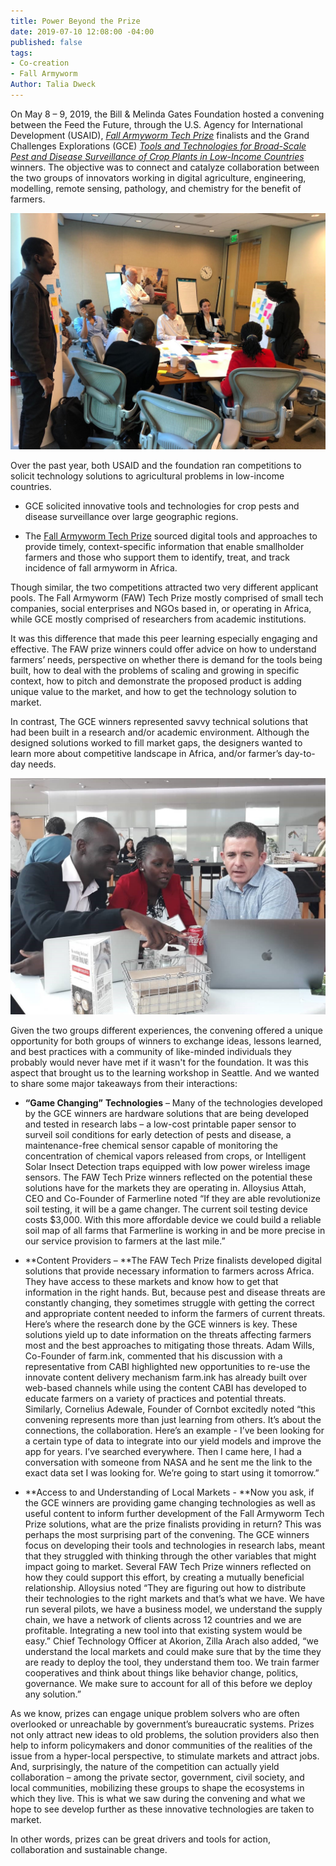 ```yaml
---
title: Power Beyond the Prize
date: 2019-07-10 12:08:00 -04:00
published: false
tags:
- Co-creation
- Fall Armyworm
Author: Talia Dweck
---
```


On May 8 – 9, 2019, the Bill & Melinda Gates Foundation hosted a convening between the Feed the Future, through the U.S. Agency for International Development (USAID), *[Fall Armyworm Tech Prize](https://fallarmywormtech.challenges.org/)* finalists and the Grand Challenges Explorations (GCE) *[Tools and Technologies for Broad-Scale Pest and Disease Surveillance of Crop Plants in Low-Income Countries](https://gcgh.grandchallenges.org/challenge/tools-and-technologies-broad-scale-disease-surveillance-crop-plants-low-income-countries)*[ ](https://gcgh.grandchallenges.org/challenge/tools-and-technologies-broad-scale-disease-surveillance-crop-plants-low-income-countries)winners. The objective was to connect and catalyze collaboration between the two groups of innovators working in digital agriculture, engineering, modelling, remote sensing, pathology, and chemistry for the benefit of farmers.

![convening 1.jpg](/uploads/convening%201.jpg)

Over the past year, both USAID and the foundation ran competitions to solicit technology solutions to agricultural problems in low-income countries.

* GCE solicited innovative tools and technologies for crop pests and disease surveillance over large geographic regions.

* The [Fall Armyworm Tech Prize](https://fallarmywormtech.challenges.org/news-and-blogs/) sourced digital tools and approaches to provide timely, context-specific information that enable smallholder farmers and those who support them to identify, treat, and track incidence of fall armyworm in Africa.

Though similar, the two competitions attracted two very different applicant pools. The Fall Armyworm (FAW) Tech Prize mostly comprised of small tech companies, social enterprises and NGOs based in, or operating in Africa, while GCE mostly comprised of researchers from academic institutions.

It was this difference that made this peer learning especially engaging and effective. The FAW prize winners could offer advice on how to understand farmers’ needs, perspective on whether there is demand for the tools being built, how to deal with the problems of scaling and growing in specific context, how to pitch and demonstrate the proposed product is adding unique value to the market, and how to get the technology solution to market.

In contrast, The GCE winners represented savvy technical solutions that had been built in a research and/or academic environment. Although the designed solutions worked to fill market gaps, the designers wanted to learn more about competitive landscape in Africa, and/or farmer’s day-to-day needs.

![convening 2.jpg](/uploads/convening%202.jpg)

Given the two groups different experiences, the convening offered a unique opportunity for both groups of winners to exchange ideas, lessons learned, and best practices with a community of like-minded individuals they probably would never have met if it wasn't for the foundation. It was this aspect that brought us to the learning workshop in Seattle. And we wanted to share some major takeaways from their interactions:

* **“Game Changing”** **Technologies** – Many of the technologies developed by the GCE winners are hardware solutions that are being developed and tested in research labs – a low-cost printable paper sensor to surveil soil conditions for early detection of pests and disease, a maintenance-free chemical sensor capable of monitoring the concentration of chemical vapors released from crops, or Intelligent Solar Insect Detection traps equipped with low power wireless image sensors. The FAW Tech Prize winners reflected on the potential these solutions have for the markets they are operating in. Alloysius Attah, CEO and Co-Founder of Farmerline noted “If they are able revolutionize soil testing, it will be a game changer. The current soil testing device costs $3,000. With this more affordable device we could build a reliable soil map of all farms that Farmerline is working in and be more precise in our service provision to farmers at the last mile.”

* **Content Providers – **The FAW Tech Prize finalists developed digital solutions that provide necessary information to farmers across Africa. They have access to these markets and know how to get that information in the right hands. But, because pest and disease threats are constantly changing, they sometimes struggle with getting the correct and appropriate content needed to inform the farmers of current threats. Here’s where the research done by the GCE winners is key. These solutions yield up to date information on the threats affecting farmers most and the best approaches to mitigating those threats. Adam Wills, Co-Founder of farm.ink, commented that his discussion with a representative from CABI highlighted new opportunities to re-use the innovate content delivery mechanism farm.ink has already built over web-based channels while using the content CABI has developed to educate farmers on a variety of practices and potential threats. Similarly, Cornelius Adewale, Founder of Cornbot excitedly noted “this convening represents more than just learning from others. It’s about the connections, the collaboration. Here’s an example - I’ve been looking for a certain type of data to integrate into our yield models and improve the app for years. I’ve searched everywhere. Then I came here, I had a conversation with someone from NASA and he sent me the link to the exact data set I was looking for. We’re going to start using it tomorrow.”

* **Access to and Understanding of Local Markets - **Now you ask, if the GCE winners are providing game changing technologies as well as useful content to inform further development of the Fall Armyworm Tech Prize solutions, what are the prize finalists providing in return? This was perhaps the most surprising part of the convening. The GCE winners focus on developing their tools and technologies in research labs, meant that they struggled with thinking through the other variables that might impact going to market. Several FAW Tech Prize winners reflected on how they could support this effort, by creating a mutually beneficial relationship. Alloysius noted “They are figuring out how to distribute their technologies to the right markets and that’s what we have. We have run several pilots, we have a business model, we understand the supply chain, we have a network of clients across 12 countries and we are profitable. Integrating a new tool into that existing system would be easy.” Chief Technology Officer at Akorion, Zilla Arach also added, “we understand the local markets and could make sure that by the time they are ready to deploy the tool, they understand them too. We train farmer cooperatives and think about things like behavior change, politics, governance. We make sure to account for all of this before we deploy any solution.”

As we know, prizes can engage unique problem solvers who are often overlooked or unreachable by government’s bureaucratic systems. Prizes not only attract new ideas to old problems, the solution providers also then help to inform policymakers and donor communities of the realities of the issue from a hyper-local perspective, to stimulate markets and attract jobs. And, surprisingly, the nature of the competition can actually yield collaboration – among the private sector, government, civil society, and local communities, mobilizing these groups to shape the ecosystems in which they live. This is what we saw during the convening and what we hope to see develop further as these innovative technologies are taken to market.

In other words, prizes can be great drivers and tools for action, collaboration and sustainable change.
